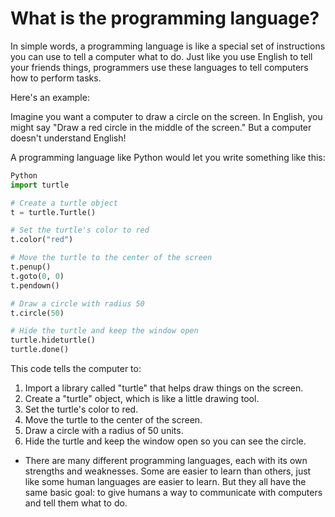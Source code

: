 # What is the programming language?

In simple words, a programming language is like a special set of instructions you can use to tell a computer what to do. Just like you use English to tell your friends things, programmers use these languages to tell computers how to perform tasks.

Here's an example:

Imagine you want a computer to draw a circle on the screen. In English, you might say "Draw a red circle in the middle of the screen." But a computer doesn't understand English!

A programming language like Python would let you write something like this:
```python
Python
import turtle

# Create a turtle object
t = turtle.Turtle()

# Set the turtle's color to red
t.color("red")

# Move the turtle to the center of the screen
t.penup()
t.goto(0, 0)
t.pendown()

# Draw a circle with radius 50
t.circle(50)

# Hide the turtle and keep the window open
turtle.hideturtle()
turtle.done()
```

This code tells the computer to:

1. Import a library called "turtle" that helps draw things on the screen.
2. Create a "turtle" object, which is like a little drawing tool.
3. Set the turtle's color to red.
4. Move the turtle to the center of the screen.
5. Draw a circle with a radius of 50 units.
6. Hide the turtle and keep the window open so you can see the circle.

+ There are many different programming languages, each with its own strengths and weaknesses. Some are easier to learn than others, just like some human languages are easier to learn. But they all have the same basic goal: to give humans a way to communicate with computers and tell them what to do.







